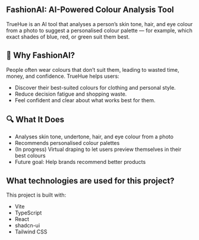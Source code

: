 ## FashionAI: AI-Powered Colour Analysis Tool

TrueHue is an AI tool that analyses a person’s skin tone, hair, and eye colour from a photo to suggest a personalised colour palette — for example, which exact shades of blue, red, or green suit them best.

## 🌟 Why FashionAI?

People often wear colours that don’t suit them, leading to wasted time, money, and confidence. TrueHue helps users:

- Discover their best-suited colours for clothing and personal style.
- Reduce decision fatigue and shopping waste.
- Feel confident and clear about what works best for them.


## 🔍 What It Does

- Analyses skin tone, undertone, hair, and eye colour from a photo
- Recommends personalised colour palettes
- (In progress) Virtual draping to let users preview themselves in their best colours
- Future goal: Help brands recommend better products

## What technologies are used for this project?

This project is built with:

- Vite
- TypeScript
- React
- shadcn-ui
- Tailwind CSS

